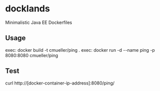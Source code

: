 # docklands
Minimalistic Java EE Dockerfiles


## Usage

exec: docker build -t cmueller/ping .
exec: docker run -d --name ping -p 8080:8080 cmueller/ping

## Test

curl http://[docker-container-ip-address]:8080/ping/
